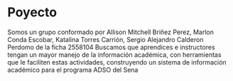 # Poyecto
Somos un grupo conformado por Allison Mitchell Briñez Perez, Marlon Conda Escobar, Katalina Torres Carrión, Sergio Alejandro Calderon Perdomo de la ficha 2558104
Buscamos que aprendices e instructores tengan un mayor manejo de la información académica, con herramientas que le faciliten estas actividades, construyendo un sistema de información académico para el programa ADSO del Sena
